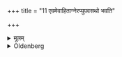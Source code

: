 +++
title = "11 एवमेवाहिताग्नेरप्युपवसथो भवति"

+++

<details><summary>मूलम्</summary>

एवमेवाहिताग्नेरप्युपवसथो भवति ११
</details>

<details><summary>Oldenberg</summary>

11. In the same way also one who has set up the (Śrauta) fires should fast
</details>
